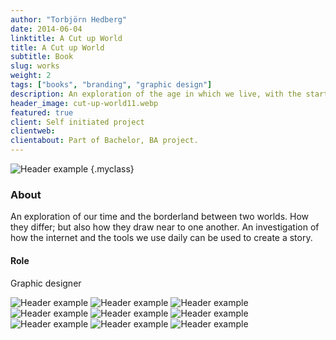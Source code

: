 ```yaml
---
author: "Torbjörn Hedberg"
date: 2014-06-04
linktitle: A Cut up World
title: A Cut up World
subtitle: Book
slug: works
weight: 2
tags: ["books", "branding", "graphic design"]
description: An exploration of the age in which we live, with the starting point in our digital reality. From search suggestions being generated by algorithms, stories where created.
header_image: cut-up-world11.webp
featured: true
client: Self initiated project
clientweb:
clientabout: Part of Bachelor, BA project. 
---
```


![Header example](cut-up-world11.webp)
{.myclass}

### About
An exploration of our time and the borderland between two worlds. How they differ; but also how they draw near to one another. An investigation of how the internet and the tools we use daily can be used to create a story.

#### Role
Graphic designer

![Header example](cut-up-world2.webp)
![Header example](cut-up-world3.webp)
![Header example](cutup06.svg)
![Header example](cut-up-world4.webp)
![Header example](cutup07svg-02.svg)
![Header example](cut-up-world9.webp)
![Header example](cutup05-02.svg)
![Header example](cut-up-world10.webp)
![Header example](sjalvportratt.gif)



